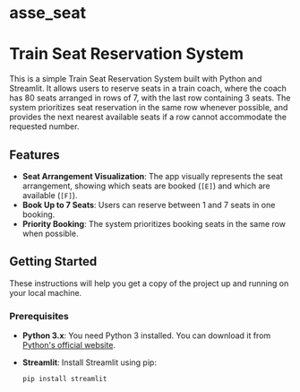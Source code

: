 # asse_seat

# Train Seat Reservation System

This is a simple Train Seat Reservation System built with Python and Streamlit. It allows users to reserve seats in a train coach, where the coach has 80 seats arranged in rows of 7, with the last row containing 3 seats. The system prioritizes seat reservation in the same row whenever possible, and provides the next nearest available seats if a row cannot accommodate the requested number.

## Features

- **Seat Arrangement Visualization**: The app visually represents the seat arrangement, showing which seats are booked (`[E]`) and which are available (`[F]`).
- **Book Up to 7 Seats**: Users can reserve between 1 and 7 seats in one booking.
- **Priority Booking**: The system prioritizes booking seats in the same row when possible.

## Getting Started

These instructions will help you get a copy of the project up and running on your local machine.

### Prerequisites

- **Python 3.x**: You need Python 3 installed. You can download it from [Python's official website](https://www.python.org/downloads/).
- **Streamlit**: Install Streamlit using pip:
  
  ```sh
  pip install streamlit
